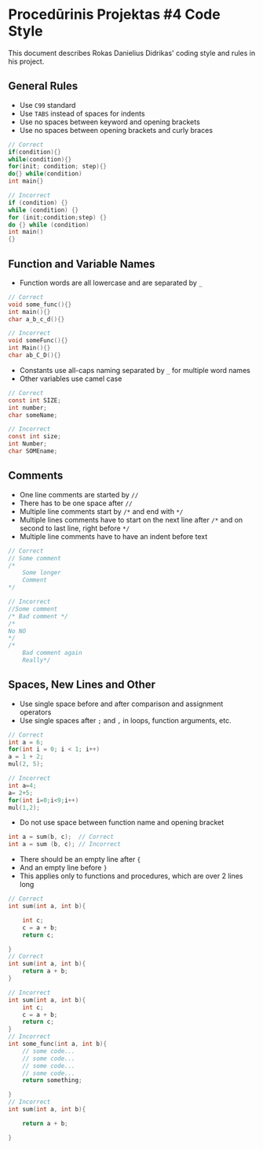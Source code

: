 # Procedūrinis Projektas #4 Code Style
This document describes Rokas Danielius Didrikas' coding style and rules in his project.

## General Rules

- Use `C99` standard
- Use `TABS` instead of spaces for indents
- Use no spaces between keyword and opening brackets
- Use no spaces between opening brackets and curly braces
```c
// Correct
if(condition){}
while(condition){}
for(init; condition; step){}
do{} while(condition)
int main{}

// Incorrect
if (condition) {}
while (condition) {}
for (init;condition;step) {}
do {} while (condition)
int main()
{}
```
## Function and Variable Names
- Function words are all lowercase and are separated by `_`
```c
// Correct
void some_func(){}
int main(){}
char a_b_c_d(){}

// Incorrect
void someFunc(){}
int Main(){}
char ab_C_D(){}
```
- Constants use all-caps naming separated by `_` for multiple word names
- Other variables use camel case
```c
// Correct
const int SIZE;
int number;
char someName;

// Incorrect
const int size;
int Number;
char SOMEname;
```
## Comments
- One line comments are started by `//`
- There has to be one space after `//`
- Multiple line comments start by `/*` and end with `*/`
- Multiple lines comments have to start on the next line after `/*` and on second to last line, right before `*/`
- Multiple line comments have to have an indent before text
```c
// Correct
// Some comment
/*
    Some longer
    Comment
*/

// Incorrect
//Some comment
/* Bad comment */
/*
No NO
*/
/*
    Bad comment again
    Really*/

```
## Spaces, New Lines and Other
- Use single space before and after comparison and assignment operators
- Use single spaces after `;` and `,` in loops, function arguments, etc.
```c
// Correct
int a = 6;
for(int i = 0; i < 1; i++)
a = 1 + 2;
mul(2, 5);

// Incorrect
int a=4;
a= 2+5;
for(int i=0;i<9;i++)
mul(1,2);
```
- Do not use space between function name and opening bracket
```c
int a = sum(b, c);  // Correct
int a = sum (b, c); // Incorrect
```

- There should be an empty line after `{`
- And an empty line before `}`
- This applies only to functions and procedures, which are over 2 lines long
```c
// Correct
int sum(int a, int b){

    int c;
    c = a + b;
    return c;

}
// Correct
int sum(int a, int b){
    return a + b;
}

// Incorrect
int sum(int a, int b){
    int c;
    c = a + b;
    return c;
}
// Incorrect
int some_func(int a, int b){
    // some code...
    // some code...
    // some code...
    // some code...
    return something;

}
// Incorrect
int sum(int a, int b){

    return a + b;

}
```